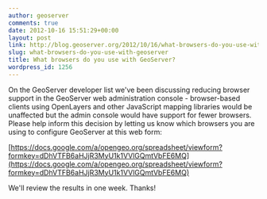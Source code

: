 ```yaml
---
author: geoserver
comments: true
date: 2012-10-16 15:51:29+00:00
layout: post
link: http://blog.geoserver.org/2012/10/16/what-browsers-do-you-use-with-geoserver/
slug: what-browsers-do-you-use-with-geoserver
title: What browsers do you use with GeoServer?
wordpress_id: 1256
---
```


On the GeoServer developer list we've been discussing reducing browser  support in the GeoServer web administration console - browser-based  clients using OpenLayers and other JavaScript mapping libraries would be  unaffected but the admin console would have support for fewer  browsers.  Please help inform this decision by letting us know which  browsers you are using to configure GeoServer at this web form:

[https://docs.google.com/a/opengeo.org/spreadsheet/viewform?formkey=dDhVTFB6aHJjR3MyU1k1VVlGQmtVbFE6MQ](https://docs.google.com/a/opengeo.org/spreadsheet/viewform?formkey=dDhVTFB6aHJjR3MyU1k1VVlGQmtVbFE6MQ)

We'll review the results in one week. Thanks!

